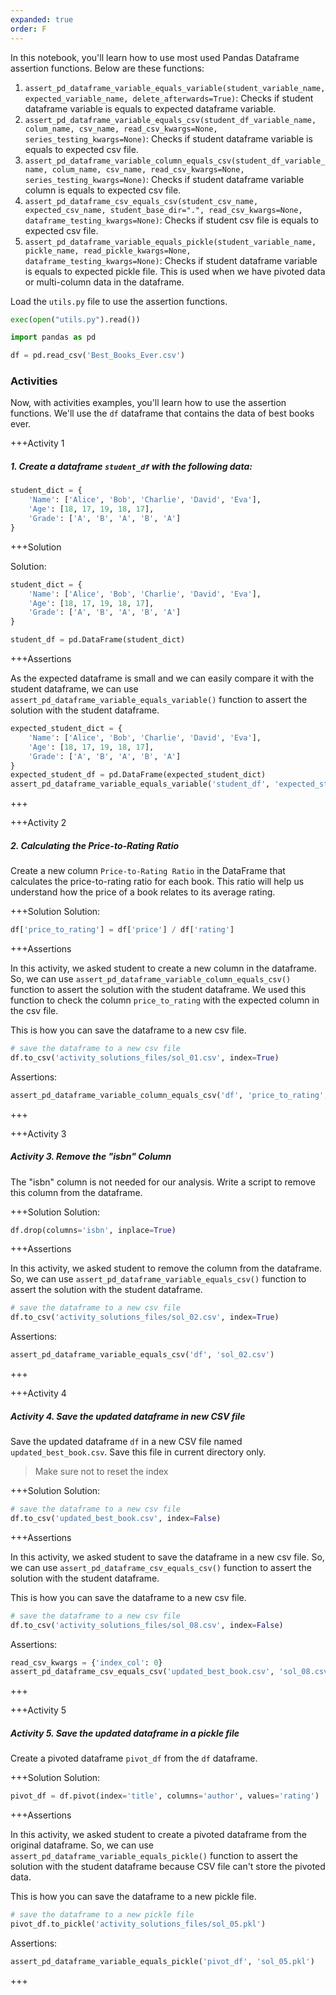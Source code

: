 ```yaml
---
expanded: true
order: F
---
```



In this notebook, you'll learn how to use most used Pandas Dataframe assertion
functions. Below are these functions:

1.  `assert_pd_dataframe_variable_equals_variable(student_variable_name, expected_variable_name, delete_afterwards=True)`: Checks if student dataframe variable is equals to expected dataframe variable.
2.  `assert_pd_dataframe_variable_equals_csv(student_df_variable_name, colum_name, csv_name, read_csv_kwargs=None, series_testing_kwargs=None)`: Checks if student dataframe variable is equals to expected csv file.
3.  `assert_pd_dataframe_variable_column_equals_csv(student_df_variable_name, colum_name, csv_name, read_csv_kwargs=None, series_testing_kwargs=None)`: Checks if student dataframe variable column is equals to expected csv file.
4.  `assert_pd_dataframe_csv_equals_csv(student_csv_name, expected_csv_name, student_base_dir=".", read_csv_kwargs=None, dataframe_testing_kwargs=None)`: Checks if student csv file is equals to expected csv file.
5. `assert_pd_dataframe_variable_equals_pickle(student_variable_name, pickle_name, read_pickle_kwargs=None, dataframe_testing_kwargs=None)`: Checks if student dataframe variable is equals to expected pickle file. This is used when we have pivoted data or multi-column data in the dataframe.


Load the `utils.py` file to use the assertion functions.

``` python
exec(open("utils.py").read())
```

``` python
import pandas as pd

df = pd.read_csv('Best_Books_Ever.csv')
```

### Activities

Now, with activities examples, you'll learn how to use the assertion functions. We'll use the `df` dataframe that contains the data of best books ever.


+++Activity 1
##### 1. Create a dataframe `student_df` with the following data:

``` python
student_dict = {
    'Name': ['Alice', 'Bob', 'Charlie', 'David', 'Eva'],
    'Age': [18, 17, 19, 18, 17],
    'Grade': ['A', 'B', 'A', 'B', 'A']
}
```

+++Solution

Solution:

``` python
student_dict = {
    'Name': ['Alice', 'Bob', 'Charlie', 'David', 'Eva'],
    'Age': [18, 17, 19, 18, 17],
    'Grade': ['A', 'B', 'A', 'B', 'A']
}

student_df = pd.DataFrame(student_dict)
```

+++Assertions

As the expected dataframe is small and we can easily compare it with the student dataframe, we can use `assert_pd_dataframe_variable_equals_variable()` function to assert the solution with the student dataframe.

``` python
expected_student_dict = {
    'Name': ['Alice', 'Bob', 'Charlie', 'David', 'Eva'],
    'Age': [18, 17, 19, 18, 17],
    'Grade': ['A', 'B', 'A', 'B', 'A']
}
expected_student_df = pd.DataFrame(expected_student_dict)
assert_pd_dataframe_variable_equals_variable('student_df', 'expected_student_df', delete_afterwards=True)
```
+++


+++Activity 2
##### 2. Calculating the Price-to-Rating Ratio

Create a new column `Price-to-Rating Ratio` in the DataFrame that
calculates the price-to-rating ratio for each book. This ratio will help
us understand how the price of a book relates to its average rating.

+++Solution
Solution:

``` python
df['price_to_rating'] = df['price'] / df['rating']
```

+++Assertions

In this activity, we asked student to create a new column in the dataframe. So, we can use `assert_pd_dataframe_variable_column_equals_csv()` function to assert the solution with the student dataframe. We used this function to check the column `price_to_rating` with the expected column in the csv file.

This is how you can save the dataframe to a new csv file.

``` python
# save the dataframe to a new csv file
df.to_csv('activity_solutions_files/sol_01.csv', index=True)
```

Assertions:

``` python
assert_pd_dataframe_variable_column_equals_csv('df', 'price_to_rating', 'sol_01.csv')
```
+++


+++Activity 3
##### Activity 3. Remove the "isbn" Column

The "isbn" column is not needed for our analysis. Write a script to
remove this column from the dataframe.


+++Solution
Solution:

``` python
df.drop(columns='isbn', inplace=True)
```

+++Assertions

In this activity, we asked student to remove the column from the dataframe. So, we can use `assert_pd_dataframe_variable_equals_csv()` function to assert the solution with the student dataframe.

``` python
# save the dataframe to a new csv file
df.to_csv('activity_solutions_files/sol_02.csv', index=True)
```

Assertions:

``` python
assert_pd_dataframe_variable_equals_csv('df', 'sol_02.csv')
```
+++


+++Activity 4
##### Activity 4. Save the updated dataframe in new CSV file

Save the updated dataframe `df` in a new CSV file named
`updated_best_book.csv`. Save this file in current directory only.

> Make sure not to reset the index

+++Solution
Solution:

``` python
# save the dataframe to a new csv file
df.to_csv('updated_best_book.csv', index=False)
```

+++Assertions

In this activity, we asked student to save the dataframe in a new csv file. So, we can use `assert_pd_dataframe_csv_equals_csv()` function to assert the solution with the student dataframe.

This is how you can save the dataframe to a new csv file.

``` python
# save the dataframe to a new csv file
df.to_csv('activity_solutions_files/sol_08.csv', index=False)
```

Assertions:

``` python
read_csv_kwargs = {'index_col': 0}
assert_pd_dataframe_csv_equals_csv('updated_best_book.csv', 'sol_08.csv', read_csv_kwargs=read_csv_kwargs)
```
+++


+++Activity 5

##### Activity 5. Save the updated dataframe in a pickle file

Create a pivoted dataframe `pivot_df` from the `df` dataframe.

+++Solution
Solution:

``` python
pivot_df = df.pivot(index='title', columns='author', values='rating')
```

+++Assertions

In this activity, we asked student to create a pivoted dataframe from the original dataframe. So, we can use `assert_pd_dataframe_variable_equals_pickle()` function to assert the solution with the student dataframe because CSV file can't store the pivoted data.

This is how you can save the dataframe to a new pickle file.

``` python
# save the dataframe to a new pickle file
pivot_df.to_pickle('activity_solutions_files/sol_05.pkl')
```

Assertions:

``` python
assert_pd_dataframe_variable_equals_pickle('pivot_df', 'sol_05.pkl')
```
+++
